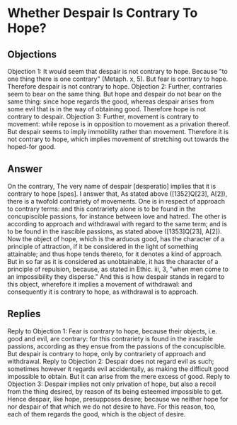 # Whether Despair Is Contrary To Hope?
## Objections
Objection 1: It would seem that despair is not contrary to hope. Because "to one thing there is one contrary" (Metaph. x, 5). But fear is contrary to hope. Therefore despair is not contrary to hope.
Objection 2: Further, contraries seem to bear on the same thing. But hope and despair do not bear on the same thing: since hope regards the good, whereas despair arises from some evil that is in the way of obtaining good. Therefore hope is not contrary to despair.
Objection 3: Further, movement is contrary to movement: while repose is in opposition to movement as a privation thereof. But despair seems to imply immobility rather than movement. Therefore it is not contrary to hope, which implies movement of stretching out towards the hoped-for good.
## Answer
On the contrary, The very name of despair [desperatio] implies that it is contrary to hope [spes].
I answer that, As stated above ([1352]Q[23], A[2]), there is a twofold contrariety of movements. One is in respect of approach to contrary terms: and this contrariety alone is to be found in the concupiscible passions, for instance between love and hatred. The other is according to approach and withdrawal with regard to the same term; and is to be found in the irascible passions, as stated above ([1353]Q[23], A[2]). Now the object of hope, which is the arduous good, has the character of a principle of attraction, if it be considered in the light of something attainable; and thus hope tends thereto, for it denotes a kind of approach. But in so far as it is considered as unobtainable, it has the character of a principle of repulsion, because, as stated in Ethic. iii, 3, "when men come to an impossibility they disperse." And this is how despair stands in regard to this object, wherefore it implies a movement of withdrawal: and consequently it is contrary to hope, as withdrawal is to approach.
## Replies
Reply to Objection 1: Fear is contrary to hope, because their objects, i.e. good and evil, are contrary: for this contrariety is found in the irascible passions, according as they ensue from the passions of the concupiscible. But despair is contrary to hope, only by contrariety of approach and withdrawal.
Reply to Objection 2: Despair does not regard evil as such; sometimes however it regards evil accidentally, as making the difficult good impossible to obtain. But it can arise from the mere excess of good.
Reply to Objection 3: Despair implies not only privation of hope, but also a recoil from the thing desired, by reason of its being esteemed impossible to get. Hence despair, like hope, presupposes desire; because we neither hope for nor despair of that which we do not desire to have. For this reason, too, each of them regards the good, which is the object of desire.